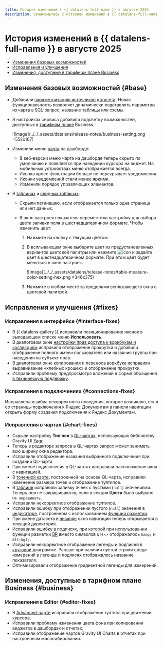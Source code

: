 ```yaml
---
title: История изменений в {{ datalens-full-name }} в августе 2025
description: Ознакомьтесь с историей изменений в {{ datalens-full-name }} за август 2025.
---
```


# История изменений в {{ datalens-full-name }} в августе 2025

* [Изменения базовых возможностей](#base)
* [Исправления и улучшения](#fixes)
* [Изменения, доступные в тарифном плане Business](#business)

## Изменения базовых возможностей {#base}

* Добавили [параметризацию источников датасета](../dataset/parametrization.md). Новая функциональность позволяет динамически подставлять параметры из чарта в SQL-запрос, название таблицы или схемы.


* В настройках сервиса добавили подсветку возможностей, доступных в [тарифном плане](../concepts/service-plans-comparison.md) Business.

  ![image](../../_assets/datalens/release-notes/business-setting.png =552x167)

* Изменили меню [чарта](../concepts/chart/index.md) на дашборде:

  * В веб-версии меню чарта на дашборде теперь скрыто по умолчанию и появляется при наведении курсора на виджет. На мобильных устройствах меню отображается всегда.
  * Иконка кросс-фильтрации больше не перекрывает уведомления.
  * Иконки уведомлений стали менее яркими.
  * Изменили порядок управляющих элементов.


* В [таблицах](../visualization-ref/table-chart.md) и [сводных таблицах](../visualization-ref/pivot-table-chart.md):
  
  * Скрыли пагинацию, если отображается только одна страница или нет данных.
  * В окне настроек показателя переместили настройку для выбора цвета заливки поля в шестнадцатеричном формате. Чтобы изменить цвет:

    1. Нажмите на кнопку с текущим цветом.
    1. В всплывающем окне выберите цвет из предустановленных вариантов цветовой палитры или нажмите ![icon](../../_assets/console-icons/pencil-to-line.svg) и задайте цвет в шестнадцатеричном формате. При этом цвет будет меняться в окне настроек.

       ![image](../../_assets/datalens/release-notes/table-measure-color-setting-hex.png =346x375)

    1. Нажмите в любом месте за пределами всплывающего окна с цветовой палитрой.


## Исправления и улучшения {#fixes}


### Исправления в интерфейсе {#interface-fixes}

* В {{ datalens-gallery }} исправили  позиционирование иконок в выпадающем списке меню **Использовать**.
* В диалоговом окне [настройки прав доступа к воркбукам и коллекциям](../workbooks-collections/security.md) исправили отображение прокрутки и добавили отображение полного имени пользователя или названия группы при наведении на субъект прав.
* В диалоговом окне копирования и переноса воркбука исправили выравнивание «хлебных крошек» и отображение прокрутки.
* Исправили проблему предпросмотра вложений в форме обращения [в техническую поддержку](../qa/index.md#how-to-resolve-problem).


### Исправления в подключениях {#connections-fixes}

Исправлена ошибка некорректного поведения, которое возникало, если со страницы подключения к [Яндекс Документам](../operations/connection/create-yadocs.md) в панели навигации открыть форму создания подключения к Яндекс Документам.

### Исправления в чартах {#chart-fixes}

* Скрыли настройку **Тип оси** в [QL-чартах](../concepts/chart/ql-charts.md), использующих библиотеку Gravity UI [Yagr](https://github.com/gravity-ui/yagr).
* Теперь в редакторе запроса в QL-чартах запрос может занимать всю ширину окна редактора.
* Исправили отображение названия выбранного подключения при создании QL-чарта.
* При смене подключения в QL-чартах исправили расположение окна с навигацией.
* В [точечной карте](../visualization-ref/point-map-chart.md), построенной на основе QL-чарта, исправили изменение размера точек и отображение тултипов.
* В [таблице](../visualization-ref/table-chart.md#set-field-color) исправили заливку ячеек с пустыми (`null`) значениями. Теперь они не закрашиваются, если в секции **Цвета** было выбрано `Не окрашивать`.
* Исправили некорректное отображение тултипов.
* Исправили ошибку при отображении пустого (`null`) значения в [индикаторе](../visualization-ref/indicator-chart.md), построенном с использованием [функций разметки](../function-ref/markup-functions.md).
* При смене датасета в [визарде](../concepts/chart/dataset-based-charts.md) окно навигации теперь открывается в текущей директории.
* Исправили ошибку в [подписях](../concepts/chart/settings.md#sign), при которой при использовании функции разметки [BR](../function-ref/BR.md) вместо символов `&` и `<>` отображалось `&amp;` и `&lt;&gt;`.
* Исправили некорректное отображение легенды и подписей в [круговой](../visualization-ref/pie-chart.md) диаграмме. Раньше при наличии пустой строки среди измерений в легенде и подписях отображалось название показателя.
* Оптимизировали отображение градиентной легенды для измерений.



## Изменения, доступные в тарифном плане Business {#business}

### Исправления в Editor {#editor-fixes}

* В [Advanced-чарте](../charts/editor/widgets/advanced.md) исправили отображение тултипа при движении курсора.
* Исправили проблему изменения цвета фона при копировании виджетов в дашбордах и отчетах.
* Исправили отображение чартов Gravity UI Charts в отчетах при настроенном масштабировании.

